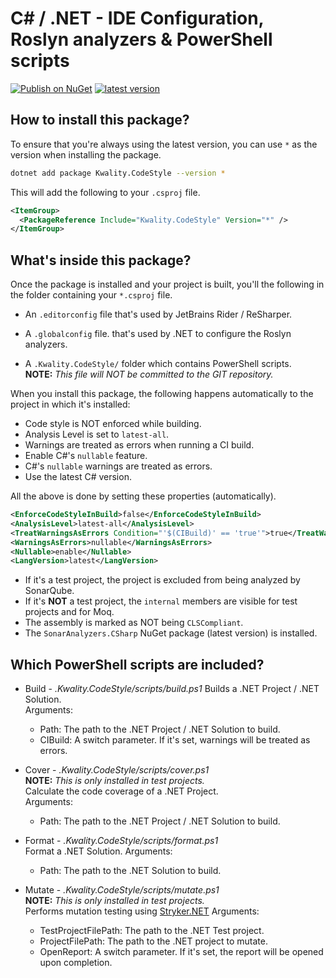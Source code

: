 # C# / .NET - IDE Configuration, Roslyn analyzers & PowerShell scripts

[![Publish on NuGet](https://github.com/dotnet-essentials/Kwality.CodeStyle/actions/workflows/Publish.yml/badge.svg)](https://github.com/dotnet-essentials/Kwality.CodeStyle/actions/workflows/publish.yml)
[![latest version](https://img.shields.io/nuget/v/Kwality.CodeStyle)](https://www.nuget.org/packages/Kwality.CodeStyle)

## How to install this package?

To ensure that you're always using the latest version, you can use `*` as the version when installing the package.

```bash
dotnet add package Kwality.CodeStyle --version *
```

This will add the following to your `.csproj` file.

```xml
<ItemGroup>
  <PackageReference Include="Kwality.CodeStyle" Version="*" />
</ItemGroup>
```

## What's inside this package?

Once the package is installed and your project is built, you'll the following in the folder containing your `*.csproj` file.

- An `.editorconfig` file that's used by JetBrains Rider / ReSharper.  
- A `.globalconfig` file. that's used by .NET to configure the Roslyn analyzers.  

- A `.Kwality.CodeStyle/` folder which contains PowerShell scripts.  
  **NOTE:** *This file will NOT be committed to the GIT repository.*

When you install this package, the following happens automatically to the project in which it's installed:

- Code style is NOT enforced while building.
- Analysis Level is set to `latest-all`.
- Warnings are treated as errors when running a CI build.
- Enable C#'s `nullable` feature.
- C#'s `nullable` warnings are treated as errors.
- Use the latest C# version.

All the above is done by setting these properties (automatically).  

```xml
<EnforceCodeStyleInBuild>false</EnforceCodeStyleInBuild>
<AnalysisLevel>latest-all</AnalysisLevel>
<TreatWarningsAsErrors Condition="'$(CIBuild)' == 'true'">true</TreatWarningsAsErrors>
<WarningsAsErrors>nullable</WarningsAsErrors>
<Nullable>enable</Nullable>
<LangVersion>latest</LangVersion>
```

- If it's a test project, the project is excluded from being analyzed by SonarQube.
- If it's **NOT** a test project, the `internal` members are visible for test projects and for Moq.
- The assembly is marked as NOT being `CLSCompliant`.
- The `SonarAnalyzers.CSharp` NuGet package (latest version) is installed.


## Which PowerShell scripts are included?

- Build - *.Kwality.CodeStyle/scripts/build.ps1*
  Builds a .NET Project / .NET Solution.  
  Arguments:
  - Path: The path to the .NET Project / .NET Solution to build.
  - CIBuild: A switch parameter. If it's set, warnings will be treated as errors.

- Cover - *.Kwality.CodeStyle/scripts/cover.ps1*  
  **NOTE:** *This is only installed in test projects.*  
  Calculate the code coverage of a .NET Project.  
  Arguments:
  - Path: The path to the .NET Project / .NET Solution to build.

- Format - *.Kwality.CodeStyle/scripts/format.ps1*  
  Format a .NET Solution.
  Arguments:
  - Path: The path to the .NET Solution to build.

- Mutate - *.Kwality.CodeStyle/scripts/mutate.ps1*  
  **NOTE:** *This is only installed in test projects.*  
  Performs mutation testing using [Stryker.NET](https://stryker-mutator.io/docs/stryker-net/introduction/)
  Arguments:
  - TestProjectFilePath: The path to the .NET Test project.
  - ProjectFilePath: The path to the .NET project to mutate.
  - OpenReport: A switch parameter. If it's set, the report will be opened upon completion.
